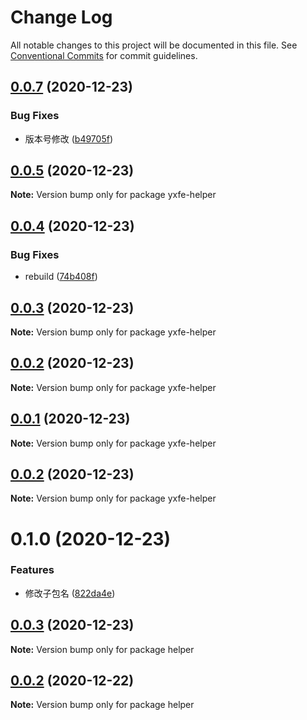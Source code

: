 # Change Log

All notable changes to this project will be documented in this file.
See [Conventional Commits](https://conventionalcommits.org) for commit guidelines.

## [0.0.7](https://github.com/ruyi-zjx/yx-fe/compare/yxfe-helper@0.0.5...yxfe-helper@0.0.7) (2020-12-23)


### Bug Fixes

* 版本号修改 ([b49705f](https://github.com/ruyi-zjx/yx-fe/commit/b49705f25ff97cf5930e69465203f5db07148d6d))





## [0.0.5](https://github.com/ruyi-zjx/yx-fe/compare/yxfe-helper@0.0.4...yxfe-helper@0.0.5) (2020-12-23)

**Note:** Version bump only for package yxfe-helper





## [0.0.4](https://github.com/ruyi-zjx/yx-fe/compare/yxfe-helper@0.0.3...yxfe-helper@0.0.4) (2020-12-23)


### Bug Fixes

* rebuild ([74b408f](https://github.com/ruyi-zjx/yx-fe/commit/74b408fba492f412c5657407befa462c07eb5c8c))





## [0.0.3](https://github.com/ruyi-zjx/yx-fe/compare/yxfe-helper@0.0.1...yxfe-helper@0.0.3) (2020-12-23)

**Note:** Version bump only for package yxfe-helper





## [0.0.2](https://github.com/ruyi-zjx/yx-fe/compare/yxfe-helper@0.0.1...yxfe-helper@0.0.2) (2020-12-23)

**Note:** Version bump only for package yxfe-helper





## [0.0.1](https://github.com/ruyi-zjx/yx-fe/compare/yxfe-helper@0.0.2...yxfe-helper@0.0.1) (2020-12-23)

**Note:** Version bump only for package yxfe-helper





## [0.0.2](https://github.com/ruyi-zjx/yx-fe/compare/yxfe-helper@0.1.0...yxfe-helper@0.0.2) (2020-12-23)

**Note:** Version bump only for package yxfe-helper





# 0.1.0 (2020-12-23)


### Features

* 修改子包名 ([822da4e](https://github.com/ruyi-zjx/yx-fe/commit/822da4edec673e18776eaaf93fda6c5d876c4684))





## [0.0.3](https://github.com/ruyi-zjx/yx-fe/compare/helper@0.0.2...helper@0.0.3) (2020-12-23)

**Note:** Version bump only for package helper





## [0.0.2](https://github.com/ruyi-zjx/yx-fe/compare/helper@0.0.1...helper@0.0.2) (2020-12-22)

**Note:** Version bump only for package helper
